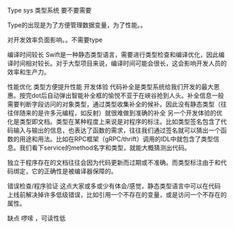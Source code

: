 Type sys 类型系统 要不要需要


Type的出现是为了方便管理数据变量，为了性能。。

对开发效率负面影响。。不需要type


编译时间较长
Swift是一种静态类型语言，需要进行类型检查和编译优化，因此编译时间相对较长。对于大型项目来说，编译时间可能会很长，这会影响开发人员的效率和生产力。


性能优化 类型方便提升性能
开发体验
代码补全是类型系统给我们开发的最大恩惠。按完dot后自动弹出智能补全框的愉悦不亚于在峡谷抢到人头。补全信息一般需要判断字段访问的对象类型，通过类型收集补全的候补。因此没有静态类型（往往伴随来的是许多元编程，如反射）就很难做到准确的补全
另一个开发体验的优化是类型即文档。类型在某种程度上来说是对程序的标注。比如类型签名包含了代码输入与输出的信息，也表达了函数的需求，往往我们通过签名就可以猜出一个函数的用途和用法。比如在RPC框架（gRPC/thrift）调用的IDL中就包含了类型信息。我们看下service的method名字和类型，就能大概猜测出代码。

独立于程序存在的文档往往会因为代码更新而过期或不准确。而类型标注由于和代码绑定，它的正确性是被编译器保障的。

错误检查/程序验证
这点大家或多或少有体会/感觉，静态类型语言中可以在代码上线前解决掉许多低级错误，比如引用一个不存在的变量，或是访问一个不存在的属性。



缺点
啰嗦 ，可读性低

